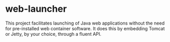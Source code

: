 # web-launcher

This project facilitates launching of Java web applications without the need for pre-installed web container software.
It does this by embedding Tomcat or Jetty, by your choice, through a fluent API.
